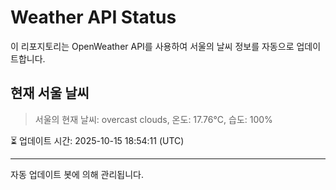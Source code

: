 
# Weather API Status

이 리포지토리는 OpenWeather API를 사용하여 서울의 날씨 정보를 자동으로 업데이트합니다.

## 현재 서울 날씨
> 서울의 현재 날씨: overcast clouds, 온도: 17.76°C, 습도: 100%

⏳ 업데이트 시간: 2025-10-15 18:54:11 (UTC)

---
자동 업데이트 봇에 의해 관리됩니다.
